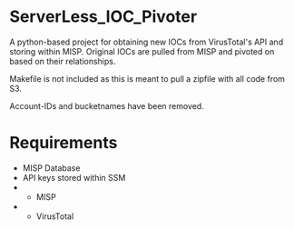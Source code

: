 # ServerLess_IOC_Pivoter
A python-based project for obtaining new IOCs from VirusTotal's API and storing within MISP.  Original IOCs are pulled from MISP and pivoted on based on their relationships.  


Makefile is not included as this is meant to pull a zipfile with all code from S3.  

Account-IDs and bucketnames have been removed.  

# Requirements

- MISP Database
- API keys stored within SSM
- - MISP
- - VirusTotal

